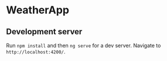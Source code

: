 # WeatherApp

## Development server

Run `npm install` and then `ng serve` for a dev server.
Navigate to `http://localhost:4200/`.
